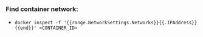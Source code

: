 ### Find container network:
- `docker inspect -f '{{range.NetworkSettings.Networks}}{{.IPAddress}}{{end}}' <CONTAINER_ID>` 